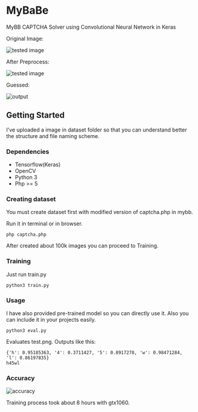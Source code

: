 # MyBaBe
MyBB CAPTCHA Solver using Convolutional Neural Network in Keras

Original Image:

![tested image](https://raw.githubusercontent.com/xdebron/mybabe/master/test.png)

After Preprocess:

![tested image](https://raw.githubusercontent.com/xdebron/mybabe/master/test_clarified.png)

Guessed:

![output](https://raw.githubusercontent.com/xdebron/mybabe/master/output.png)

## Getting Started

I've uploaded a image in dataset folder so that you can understand better the structure and file naming scheme.

### Dependencies

* Tensorflow(Keras)
* OpenCV
* Python 3
* Php >= 5

### Creating dataset

You must create dataset first with modified version of captcha.php in mybb.

Run it in terminal or in browser.
```
php captcha.php
```

After created about 100k images you can proceed to Training.


### Training

Just run train.py

```
python3 train.py
```

### Usage

I have also provided pre-trained model so you can directly use it. Also you can include it in your projects easily.

```
python3 eval.py
```
Evaluates test.png. Outputs like this:
```
{'h': 0.95185363, '4': 0.3711427, '5': 0.8917278, 'w': 0.98471284, 'l': 0.86197835}
h45wl
```

### Accuracy

![accuracy](https://raw.githubusercontent.com/xdebron/mybabe/master/scalars.png)

Training process took about 8 hours with gtx1060.
